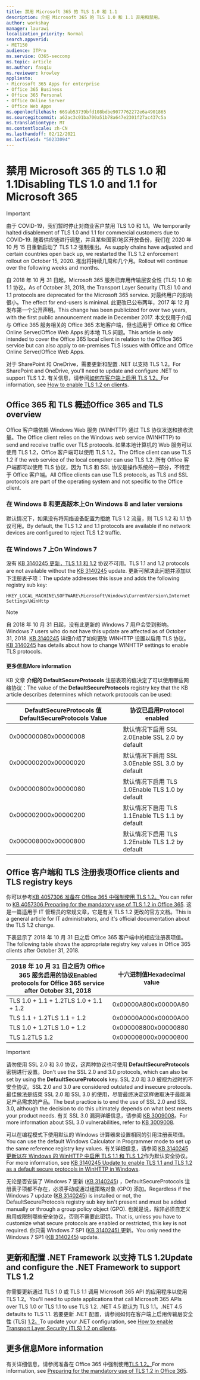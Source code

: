 ```yaml
---
title: 禁用 Microsoft 365 的 TLS 1.0 和 1.1
description: 介绍 Microsoft 365 的 TLS 1.0 和 1.1 弃用和禁用。
author: workshay
manager: laurawi
localization_priority: Normal
search.appverid:
- MET150
audience: ITPro
ms.service: O365-seccomp
ms.topic: article
ms.author: fasqiu
ms.reviewer: krowley
appliesto:
- Microsoft 365 Apps for enterprise
- Office 365 Business
- Office 365 Personal
- Office Online Server
- Office Web Apps
ms.openlocfilehash: 669ab53739bfd108bdbe9077762272e6a4901865
ms.sourcegitcommit: a62ac3c01ba700a51b78a647e2301f27ac437c5a
ms.translationtype: MT
ms.contentlocale: zh-CN
ms.lasthandoff: 02/12/2021
ms.locfileid: "50233094"
---
```

# <a name="disabling-tls-10-and-11-for-microsoft-365"></a><span data-ttu-id="b1b03-103">禁用 Microsoft 365 的 TLS 1.0 和 1.1</span><span class="sxs-lookup"><span data-stu-id="b1b03-103">Disabling TLS 1.0 and 1.1 for Microsoft 365</span></span>

> [!IMPORTANT]
> <span data-ttu-id="b1b03-104">由于 COVID-19，我们暂时停止对商业客户禁用 TLS 1.0 和 1.1。</span><span class="sxs-lookup"><span data-stu-id="b1b03-104">We temporarily halted disablement of TLS 1.0 and 1.1 for commercial customers due to COVID-19.</span></span> <span data-ttu-id="b1b03-105">随着供应链进行调整，并且某些国家/地区开放备份，我们在 2020 年 10 月 15 日重新启动了 TLS 1.2 强制推出。</span><span class="sxs-lookup"><span data-stu-id="b1b03-105">As supply chains have adjusted and certain countries open back up, we restarted the TLS 1.2 enforcement rollout on October 15, 2020.</span></span> <span data-ttu-id="b1b03-106">推出将持续几周和几个月。</span><span class="sxs-lookup"><span data-stu-id="b1b03-106">Rollout will continue over the following weeks and months.</span></span>

<span data-ttu-id="b1b03-107">自 2018 年 10 月 31 日起，Microsoft 365 服务已弃用传输层安全性 (TLS) 1.0 和 1.1 协议。</span><span class="sxs-lookup"><span data-stu-id="b1b03-107">As of October 31, 2018, the Transport Layer Security (TLS) 1.0 and 1.1 protocols are deprecated for the Microsoft 365 service.</span></span> <span data-ttu-id="b1b03-108">对最终用户的影响很小。</span><span class="sxs-lookup"><span data-stu-id="b1b03-108">The effect for end-users is minimal.</span></span> <span data-ttu-id="b1b03-109">此更改已公布两年，2017 年 12 月发布第一个公开声明。</span><span class="sxs-lookup"><span data-stu-id="b1b03-109">This change has been publicized for over two years, with the first public announcement made in December 2017.</span></span> <span data-ttu-id="b1b03-110">本文仅用于介绍与 Office 365 服务相关的 Office 365 本地客户端，但也适用于 Office 和 Office Online Server/Office Web Apps 的本地 TLS 问题。</span><span class="sxs-lookup"><span data-stu-id="b1b03-110">This article is only intended to cover the Office 365 local client in relation to the Office 365 service but can also apply to on-premises TLS issues with Office and Office Online Server/Office Web Apps.</span></span>

<span data-ttu-id="b1b03-111">对于 SharePoint 和 OneDrive，需要更新和配置 .NET 以支持 TLS 1.2。</span><span class="sxs-lookup"><span data-stu-id="b1b03-111">For SharePoint and OneDrive, you'll need to update and configure .NET to support TLS 1.2.</span></span> <span data-ttu-id="b1b03-112">有关信息，请参阅[如何在客户端上启用 TLS 1.2。](https://docs.microsoft.com/mem/configmgr/core/plan-design/security/enable-tls-1-2-client)</span><span class="sxs-lookup"><span data-stu-id="b1b03-112">For information, see [How to enable TLS 1.2 on clients](https://docs.microsoft.com/mem/configmgr/core/plan-design/security/enable-tls-1-2-client).</span></span>

## <a name="office-365-and-tls-overview"></a><span data-ttu-id="b1b03-113">Office 365 和 TLS 概述</span><span class="sxs-lookup"><span data-stu-id="b1b03-113">Office 365 and TLS overview</span></span>

<span data-ttu-id="b1b03-114">Office 客户端依赖 Windows Web 服务 (WINHTTP) 通过 TLS 协议发送和接收流量。</span><span class="sxs-lookup"><span data-stu-id="b1b03-114">The Office client relies on the Windows web service (WINHTTP) to send and receive traffic over TLS protocols.</span></span> <span data-ttu-id="b1b03-115">如果本地计算机的 Web 服务可以使用 TLS 1.2，Office 客户端可以使用 TLS 1.2。</span><span class="sxs-lookup"><span data-stu-id="b1b03-115">The Office client can use TLS 1.2 if the web service of the local computer can use TLS 1.2.</span></span> <span data-ttu-id="b1b03-116">所有 Office 客户端都可以使用 TLS 协议，因为 TLS 和 SSL 协议是操作系统的一部分，不特定于 Office 客户端。</span><span class="sxs-lookup"><span data-stu-id="b1b03-116">All Office clients can use TLS protocols, as TLS and SSL protocols are part of the operating system and not specific to the Office client.</span></span>

### <a name="on-windows-8-and-later-versions"></a><span data-ttu-id="b1b03-117">在 Windows 8 和更高版本上</span><span class="sxs-lookup"><span data-stu-id="b1b03-117">On Windows 8 and later versions</span></span>

<span data-ttu-id="b1b03-118">默认情况下，如果没有将网络设备配置为拒绝 TLS 1.2 流量，则 TLS 1.2 和 1.1 协议可用。</span><span class="sxs-lookup"><span data-stu-id="b1b03-118">By default, the TLS 1.2 and 1.1 protocols are available if no network devices are configured to reject TLS 1.2 traffic.</span></span>

### <a name="on-windows-7"></a><span data-ttu-id="b1b03-119">在 Windows 7 上</span><span class="sxs-lookup"><span data-stu-id="b1b03-119">On Windows 7</span></span>

<span data-ttu-id="b1b03-120">没有 [KB 3140245 更新，TLS 1.1 和 1.2](https://support.microsoft.com/help/3140245) 协议不可用。</span><span class="sxs-lookup"><span data-stu-id="b1b03-120">TLS 1.1 and 1.2 protocols are not available without the [KB 3140245](https://support.microsoft.com/help/3140245) update.</span></span> <span data-ttu-id="b1b03-121">更新可解决此问题并添加以下注册表子项：</span><span class="sxs-lookup"><span data-stu-id="b1b03-121">The update addresses this issue and adds the following registry sub key:</span></span>

```console
HKEY_LOCAL_MACHINE\SOFTWARE\Microsoft\Windows\CurrentVersion\Internet Settings\WinHttp
```

> [!NOTE]
> <span data-ttu-id="b1b03-122">自 2018 年 10 月 31 日起，没有此更新的 Windows 7 用户会受到影响。</span><span class="sxs-lookup"><span data-stu-id="b1b03-122">Windows 7 users who do not have this update are affected as of October 31, 2018.</span></span> <span data-ttu-id="b1b03-123">[KB 3140245](https://support.microsoft.com/help/3140245) 详细介绍了如何更改 WINHTTP 设置以启用 TLS 协议。</span><span class="sxs-lookup"><span data-stu-id="b1b03-123">[KB 3140245](https://support.microsoft.com/help/3140245) has details about how to change WINHTTP settings to enable TLS protocols.</span></span>

#### <a name="more-information"></a><span data-ttu-id="b1b03-124">更多信息</span><span class="sxs-lookup"><span data-stu-id="b1b03-124">More information</span></span>

<span data-ttu-id="b1b03-125">KB 文章 **介绍的 DefaultSecureProtocols** 注册表项的值决定了可以使用哪些网络协议：</span><span class="sxs-lookup"><span data-stu-id="b1b03-125">The value of the **DefaultSecureProtocols** registry key that the KB article describes determines which network protocols can be used:</span></span>

|<span data-ttu-id="b1b03-126">DefaultSecureProtocols 值</span><span class="sxs-lookup"><span data-stu-id="b1b03-126">DefaultSecureProtocols Value</span></span>|<span data-ttu-id="b1b03-127">协议已启用</span><span class="sxs-lookup"><span data-stu-id="b1b03-127">Protocol enabled</span></span>|
|-|-|
|<span data-ttu-id="b1b03-128">0x00000008</span><span class="sxs-lookup"><span data-stu-id="b1b03-128">0x00000008</span></span>|<span data-ttu-id="b1b03-129">默认情况下启用 SSL 2.0</span><span class="sxs-lookup"><span data-stu-id="b1b03-129">Enable SSL 2.0 by default</span></span>|
|<span data-ttu-id="b1b03-130">0x00000020</span><span class="sxs-lookup"><span data-stu-id="b1b03-130">0x00000020</span></span>|<span data-ttu-id="b1b03-131">默认情况下启用 SSL 3.0</span><span class="sxs-lookup"><span data-stu-id="b1b03-131">Enable SSL 3.0 by default</span></span>|
|<span data-ttu-id="b1b03-132">0x00000080</span><span class="sxs-lookup"><span data-stu-id="b1b03-132">0x00000080</span></span>|<span data-ttu-id="b1b03-133">默认情况下启用 TLS 1.0</span><span class="sxs-lookup"><span data-stu-id="b1b03-133">Enable TLS 1.0 by default</span></span>|
|<span data-ttu-id="b1b03-134">0x00000200</span><span class="sxs-lookup"><span data-stu-id="b1b03-134">0x00000200</span></span>|<span data-ttu-id="b1b03-135">默认情况下启用 TLS 1.1</span><span class="sxs-lookup"><span data-stu-id="b1b03-135">Enable TLS 1.1 by default</span></span>|
|<span data-ttu-id="b1b03-136">0x00000800</span><span class="sxs-lookup"><span data-stu-id="b1b03-136">0x00000800</span></span>|<span data-ttu-id="b1b03-137">默认情况下启用 TLS 1.2</span><span class="sxs-lookup"><span data-stu-id="b1b03-137">Enable TLS 1.2 by default</span></span>|

## <a name="office-clients-and-tls-registry-keys"></a><span data-ttu-id="b1b03-138">Office 客户端和 TLS 注册表项</span><span class="sxs-lookup"><span data-stu-id="b1b03-138">Office clients and TLS registry keys</span></span>

<span data-ttu-id="b1b03-139">你可以参考[KB 4057306 准备在 Office 365 中强制使用 TLS 1.2。](https://support.microsoft.com/help/4057306)</span><span class="sxs-lookup"><span data-stu-id="b1b03-139">You can refer to [KB 4057306 Preparing for the mandatory use of TLS 1.2 in Office 365](https://support.microsoft.com/help/4057306).</span></span> <span data-ttu-id="b1b03-140">这是一篇适用于 IT 管理员的常规文章，它是有关 TLS 1.2 更改的官方文档。</span><span class="sxs-lookup"><span data-stu-id="b1b03-140">This is a general article for IT administrators, and it's official documentation about the TLS 1.2 change.</span></span>

<span data-ttu-id="b1b03-141">下表显示了 2018 年 10 月 31 日之后 Office 365 客户端中的相应注册表项值。</span><span class="sxs-lookup"><span data-stu-id="b1b03-141">The following table shows the appropriate registry key values in Office 365 clients after October 31, 2018.</span></span>

|<span data-ttu-id="b1b03-142">2018 年 10 月 31 日之后为 Office 365 服务启用的协议</span><span class="sxs-lookup"><span data-stu-id="b1b03-142">Enabled protocols for Office 365 service after October 31, 2018</span></span>|<span data-ttu-id="b1b03-143">十六进制值</span><span class="sxs-lookup"><span data-stu-id="b1b03-143">Hexadecimal value</span></span>|
|-|-|
|<span data-ttu-id="b1b03-144">TLS 1.0 + 1.1 + 1.2</span><span class="sxs-lookup"><span data-stu-id="b1b03-144">TLS 1.0 + 1.1 + 1.2</span></span>|<span data-ttu-id="b1b03-145">0x00000A80</span><span class="sxs-lookup"><span data-stu-id="b1b03-145">0x00000A80</span></span>|
|<span data-ttu-id="b1b03-146">TLS 1.1 + 1.2</span><span class="sxs-lookup"><span data-stu-id="b1b03-146">TLS 1.1 + 1.2</span></span>|<span data-ttu-id="b1b03-147">0x00000A00</span><span class="sxs-lookup"><span data-stu-id="b1b03-147">0x00000A00</span></span>|
|<span data-ttu-id="b1b03-148">TLS 1.0 + 1.2</span><span class="sxs-lookup"><span data-stu-id="b1b03-148">TLS 1.0 + 1.2</span></span>|<span data-ttu-id="b1b03-149">0x00000880</span><span class="sxs-lookup"><span data-stu-id="b1b03-149">0x00000880</span></span>|
|<span data-ttu-id="b1b03-150">TLS 1.2</span><span class="sxs-lookup"><span data-stu-id="b1b03-150">TLS 1.2</span></span>|<span data-ttu-id="b1b03-151">0x00000800</span><span class="sxs-lookup"><span data-stu-id="b1b03-151">0x00000800</span></span>|

> [!IMPORTANT]
> <span data-ttu-id="b1b03-152">请勿使用 SSL 2.0 和 3.0 协议，这两种协议也可使用 **DefaultSecureProtocols** 密钥进行设置。</span><span class="sxs-lookup"><span data-stu-id="b1b03-152">Don't use the SSL 2.0 and 3.0 protocols, which can also be set by using the **DefaultSecureProtocols** key.</span></span> <span data-ttu-id="b1b03-153">SSL 2.0 和 3.0 被视为过时的不安全协议。</span><span class="sxs-lookup"><span data-stu-id="b1b03-153">SSL 2.0 and 3.0 are considered outdated and insecure protocols.</span></span> <span data-ttu-id="b1b03-154">最佳做法是结束 SSL 2.0 和 SSL 3.0 的使用，尽管最终决定这样做取决于最能满足产品需求的产品。</span><span class="sxs-lookup"><span data-stu-id="b1b03-154">The best practice is to end the use of SSL 2.0 and SSL 3.0, although the decision to do this ultimately depends on what best meets your product needs.</span></span> <span data-ttu-id="b1b03-155">有关 SSL 3.0 漏洞详细信息，请参阅 [KB 3009008](https://support.microsoft.com/help/3009008)。</span><span class="sxs-lookup"><span data-stu-id="b1b03-155">For more information about SSL 3.0 vulnerabilities, refer to [KB 3009008](https://support.microsoft.com/help/3009008).</span></span>

<span data-ttu-id="b1b03-156">可以在编程模式下使用默认的 Windows 计算器来设置相同的引用注册表项值。</span><span class="sxs-lookup"><span data-stu-id="b1b03-156">You can use the default Windows Calculator in Programmer mode to set up the same reference registry key values.</span></span> <span data-ttu-id="b1b03-157">有关详细信息，请参阅 [KB 3140245 更新以在 Windows 的 WinHTTP 中启用 TLS 1.1 和 TLS 1.2](https://support.microsoft.com/help/3140245)作为默认安全协议。</span><span class="sxs-lookup"><span data-stu-id="b1b03-157">For more information, see [KB 3140245 Update to enable TLS 1.1 and TLS 1.2 as a default secure protocols in WinHTTP in Windows](https://support.microsoft.com/help/3140245).</span></span>

<span data-ttu-id="b1b03-158">无论是否安装了 Windows 7 更新 ([KB 3140245](https://support.microsoft.com/help/3140245)) ，DefaultSecureProtocols 注册表子项都不存在，必须手动或通过组策略对象 (GPO) 添加。</span><span class="sxs-lookup"><span data-stu-id="b1b03-158">Regardless if the Windows 7 update ([KB 3140245](https://support.microsoft.com/help/3140245)) is installed or not, the DefaultSecureProtocols registry sub key isn't present and must be added manually or through a group policy object (GPO).</span></span> <span data-ttu-id="b1b03-159">也就是说，除非必须自定义启用或限制哪些安全协议，否则不需要此密钥。</span><span class="sxs-lookup"><span data-stu-id="b1b03-159">That is, unless you have to customize what secure protocols are enabled or restricted, this key is not required.</span></span> <span data-ttu-id="b1b03-160">你只需 Windows 7 SP1 ([KB 3140245) ](https://support.microsoft.com/help/3140245) 更新。</span><span class="sxs-lookup"><span data-stu-id="b1b03-160">You only need the Windows 7 SP1 ([KB 3140245](https://support.microsoft.com/help/3140245)) update.</span></span>

## <a name="update-and-configure-the-net-framework-to-support-tls-12"></a><span data-ttu-id="b1b03-161">更新和配置 .NET Framework 以支持 TLS 1.2</span><span class="sxs-lookup"><span data-stu-id="b1b03-161">Update and configure the .NET Framework to support TLS 1.2</span></span>

<span data-ttu-id="b1b03-162">你需要更新通过 TLS 1.0 或 TLS 1.1 调用 Microsoft 365 API 的应用程序以使用 TLS 1.2。</span><span class="sxs-lookup"><span data-stu-id="b1b03-162">You'll need to update applications that call Microsoft 365 APIs over TLS 1.0 or TLS 1.1 to use TLS 1.2.</span></span> <span data-ttu-id="b1b03-163">.NET 4.5 默认为 TLS 1.1。</span><span class="sxs-lookup"><span data-stu-id="b1b03-163">.NET 4.5 defaults to TLS 1.1.</span></span> <span data-ttu-id="b1b03-164">若要更新 .NET 配置，请参阅如何在客户端上启用传输层安全性 (TLS) [1.2。](https://docs.microsoft.com/mem/configmgr/core/plan-design/security/enable-tls-1-2-client)</span><span class="sxs-lookup"><span data-stu-id="b1b03-164">To update your .NET configuration, see [How to enable Transport Layer Security (TLS) 1.2 on clients](https://docs.microsoft.com/mem/configmgr/core/plan-design/security/enable-tls-1-2-client).</span></span>

## <a name="more-information"></a><span data-ttu-id="b1b03-165">更多信息</span><span class="sxs-lookup"><span data-stu-id="b1b03-165">More information</span></span>

<span data-ttu-id="b1b03-166">有关详细信息，请参阅准备在 Office 365 中强制使用[TLS 1.2。](https://support.microsoft.com/help/4057306/preparing-for-tls-1-2-in-office-365)</span><span class="sxs-lookup"><span data-stu-id="b1b03-166">For more information, see [Preparing for the mandatory use of TLS 1.2 in Office 365](https://support.microsoft.com/help/4057306/preparing-for-tls-1-2-in-office-365).</span></span>
